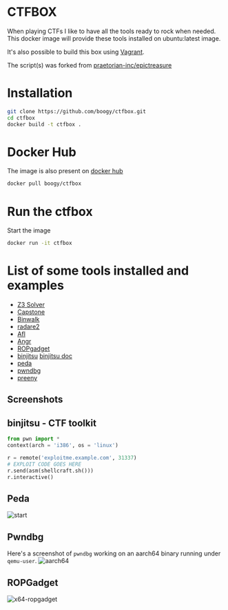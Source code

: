 CTFBOX
=======

When playing CTFs I like to have all the tools ready to rock when needed.
This docker image will provide these tools installed on ubuntu:latest image.

It's also possible to build this box using [Vagrant](https://www.vagrantup.com/).

The script(s) was forked from [praetorian-inc/epictreasure](https://github.com/praetorian-inc/epictreasure)

Installation
=============

```bash
git clone https://github.com/boogy/ctfbox.git
cd ctfbox
docker build -t ctfbox .
```

Docker Hub
==========

The image is also present on [docker hub](https://hub.docker.com/r/boogy/ctfbox/)

```bash
docker pull boogy/ctfbox
```


Run the ctfbox
================

Start the image

```bash
docker run -it ctfbox
```

List of some tools installed and examples
=============================================

  * [Z3 Solver](https://github.com/Z3Prover/z3)
  * [Capstone](https://github.com/aquynh/capstone)
  * [Binwalk](http://binwalk.org/)
  * [radare2](https://github.com/radare/radare2)
  * [Afl](http://lcamtuf.coredump.cx/afl/)
  * [Angr](https://github.com/angr/angr)
  * [ROPgadget](https://github.com/JonathanSalwan/ROPgadget)
  * [binjitsu](https://github.com/binjitsu/binjitsu) [binjitsu doc](https://binjitsu.readthedocs.org/en/latest)
  * [peda](https://github.com/longld/peda)
  * [pwndbg](https://github.com/zachriggle/pwndbg)
  * [preeny](https://github.com/zardus/preeny)


Screenshots
------------

binjitsu - CTF toolkit
------------------------
```python
from pwn import *
context(arch = 'i386', os = 'linux')

r = remote('exploitme.example.com', 31337)
# EXPLOIT CODE GOES HERE
r.send(asm(shellcraft.sh()))
r.interactive()
```

Peda
------
![start](http://i.imgur.com/P1BF5mp.png)


Pwndbg
---------
Here's a screenshot of `pwndbg` working on an aarch64 binary running under `qemu-user`.
![aarch64](https://raw.githubusercontent.com/zachriggle/pwndbg/master/caps/a.png)


ROPGadget
-----------
![x64-ropgadget](http://shell-storm.org/project/ROPgadget/x64.png)


